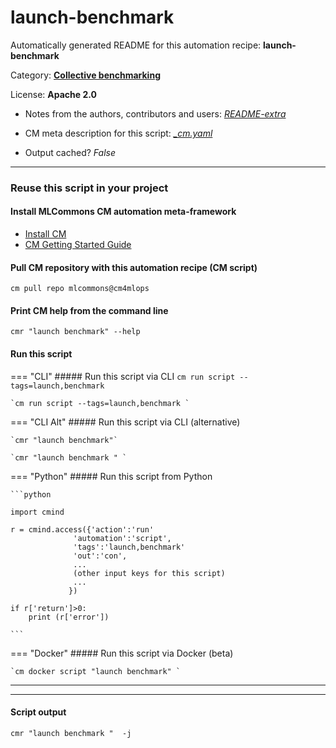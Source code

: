 # launch-benchmark
Automatically generated README for this automation recipe: **launch-benchmark**

Category: **[Collective benchmarking](..)**

License: **Apache 2.0**

* Notes from the authors, contributors and users: [*README-extra*](https://github.com/mlcommons/cm4mlops/tree/main/script/launch-benchmark/README-extra.md)

* CM meta description for this script: *[_cm.yaml](https://github.com/mlcommons/cm4mlops/tree/main/script/launch-benchmark/_cm.yaml)*
* Output cached? *False*

---
### Reuse this script in your project

#### Install MLCommons CM automation meta-framework

* [Install CM](https://docs.mlcommons.org/ck/install)
* [CM Getting Started Guide](https://docs.mlcommons.org/ck/getting-started/)

#### Pull CM repository with this automation recipe (CM script)

```cm pull repo mlcommons@cm4mlops```

#### Print CM help from the command line

````cmr "launch benchmark" --help````

#### Run this script

=== "CLI"
    ##### Run this script via CLI
    `cm run script --tags=launch,benchmark`

    `cm run script --tags=launch,benchmark `

=== "CLI Alt"
    ##### Run this script via CLI (alternative)

    `cmr "launch benchmark"`

    `cmr "launch benchmark " `


=== "Python"
    ##### Run this script from Python


    ```python

    import cmind

    r = cmind.access({'action':'run'
                  'automation':'script',
                  'tags':'launch,benchmark'
                  'out':'con',
                  ...
                  (other input keys for this script)
                  ...
                 })

    if r['return']>0:
        print (r['error'])

    ```


=== "Docker"
    ##### Run this script via Docker (beta)

    `cm docker script "launch benchmark" `

___


___
#### Script output
`cmr "launch benchmark "  -j`